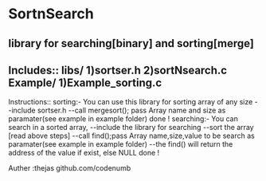 # SortnSearch
library for searching[binary] and sorting[merge]
------------------------------
Includes::
libs/
  1)sortser.h
  2)sortNsearch.c
Example/
  1)Example_sorting.c
------------------------------
Instructions::
  sorting:-
  You can use this library for sorting array of any size
  --include  sortser.h
  --call mergesort();  pass Array name and size as paramater(see example in example folder)
  done !
  searching:-
  You can search in a sorted array,
  --include the library for searching
  --sort the array [read above steps]
  --call find();pass Array name,size,value to be search  as paramater(see example in example folder)
  --the find() will return the address of the value if exist, else NULL
  done !

Auther :thejas
github.com/codenumb

